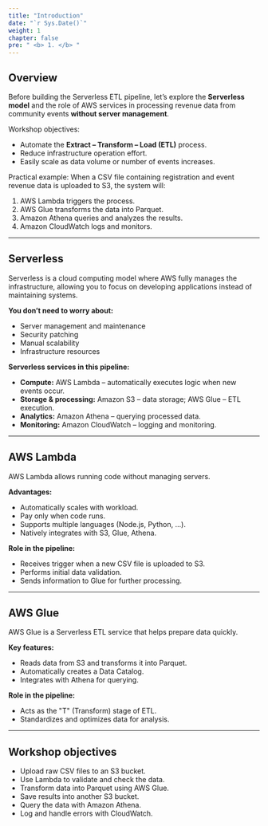```yaml
---
title: "Introduction"
date: "`r Sys.Date()`"
weight: 1
chapter: false
pre: " <b> 1. </b> "
---
```


## Overview

Before building the Serverless ETL pipeline, let’s explore the **Serverless model** and the role of AWS services in processing revenue data from community events **without server management**.

Workshop objectives:
- Automate the **Extract – Transform – Load (ETL)** process.
- Reduce infrastructure operation effort.
- Easily scale as data volume or number of events increases.

Practical example: When a CSV file containing registration and event revenue data is uploaded to S3, the system will:
1. AWS Lambda triggers the process.
2. AWS Glue transforms the data into Parquet.
3. Amazon Athena queries and analyzes the results.
4. Amazon CloudWatch logs and monitors.

---

## Serverless

Serverless is a cloud computing model where AWS fully manages the infrastructure, allowing you to focus on developing applications instead of maintaining systems.  

**You don’t need to worry about:**
- Server management and maintenance
- Security patching
- Manual scalability
- Infrastructure resources

**Serverless services in this pipeline:**
- **Compute:** AWS Lambda – automatically executes logic when new events occur.
- **Storage & processing:** Amazon S3 – data storage; AWS Glue – ETL execution.
- **Analytics:** Amazon Athena – querying processed data.
- **Monitoring:** Amazon CloudWatch – logging and monitoring.

---

## AWS Lambda

AWS Lambda allows running code without managing servers.

**Advantages:**
- Automatically scales with workload.
- Pay only when code runs.
- Supports multiple languages (Node.js, Python, ...).
- Natively integrates with S3, Glue, Athena.

**Role in the pipeline:**
- Receives trigger when a new CSV file is uploaded to S3.
- Performs initial data validation.
- Sends information to Glue for further processing.

---

## AWS Glue

AWS Glue is a Serverless ETL service that helps prepare data quickly.

**Key features:**
- Reads data from S3 and transforms it into Parquet.
- Automatically creates a Data Catalog.
- Integrates with Athena for querying.

**Role in the pipeline:**
- Acts as the "T" (Transform) stage of ETL.
- Standardizes and optimizes data for analysis.

---

## Workshop objectives

- Upload raw CSV files to an S3 bucket.
- Use Lambda to validate and check the data.
- Transform data into Parquet using AWS Glue.
- Save results into another S3 bucket.
- Query the data with Amazon Athena.
- Log and handle errors with CloudWatch.
